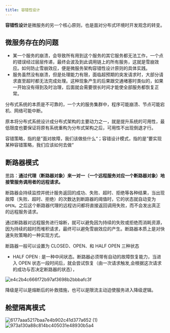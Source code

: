 ```yaml
---
title: 容错性设计
---
```

**容错性设计**是微服务的另一个核心原则，也是面对分布式环境时开发观念的转变。

## 微服务存在的问题
* 某一个服务的崩溃，会导致所有用到这个服务的其它服务都无法工作，一个点的错误经过层层传递，最终会波及到此调用链上的所有服务，这就是雪崩效应。如何防止雪崩效应，便是微服务架构容错性设计原则的具体实践。
* 服务虽然没有崩溃，但是处理能力有限，面临超预期的突发请求时，大部分请求直至超时都无法完成处理。这种现象产生的后果跟交通堵塞时类似的，如果一开始没有得到及时治理，后面就会需要很长时间才能使全部服务都恢复正常。

分布式系统的本质是不可靠的，一个大的服务集群中，程序可能崩溃、节点可能宕机、网络可能中断。

原本将分布式系统设计成分布式架构的主要动力之一，就是提升系统的可用性，最低限度也要保证将原有系统重构为分布式架构之后，可用性不出现倒退才行。

容错策略，指的是”面对故障，我们该做些什么“；容错设计模式，指的是”要实现某种容错策略，我们应该如何去做“

## 断路器模式
思路：**通过代理（断路器对象）来一对一（一个远程服务对应一个断路器对象）地接管服务调用者的远程请求。**

断路器会持续监控并统计服务返回的成功、失败、超时、拒绝等各种结果，当出现故障（失败、超时、拒绝）的次数达到断路器的阈值时，它的状态就自动变为 `OPEN`。之后这个断路器代理的远程访问都将直接返回调用失败，而不会发出真正的远程服务请求。

通过断路器对远程服务进行熔断，就可以避免因为持续的失败或拒绝而消耗资源，因为持续的超时而堆积请求，最终可以避免雪崩效应的产生。断路器本质上是对快速失败策略的一种实现方式。

断路器一般可以设置为 CLOSED、OPEN、和 HALF  OPEN 三种状态

* HALF OPEN : 是一种中间状态。断路器必须带有自动的故障恢复能力，当进入 OPEN 状态一段时间后，就会尝试恢复（由一次请求触发,会根据这次请求的成功与否决定断路器的状态），

![e4c2b4c666f72b97af3698b2bbbafc3f](https://img.wkq.pub/hexo/e4c2b4c666f72b97af3698b2bbbafc3f.webp)

降级是可以是熔断后的补救措施，也可以是限流主动迫使服务进入降级逻辑。



## 舱壁隔离模式

![6177aaa5217baa7e4b902c41d377a652 (1)](https://img.wkq.pub/hexo/6177aaa5217baa7e4b902c41d377a652%20(1).webp)![973a130a88c814bc405031e48930b5a4](https://img.wkq.pub/hexo/973a130a88c814bc405031e48930b5a4.webp)